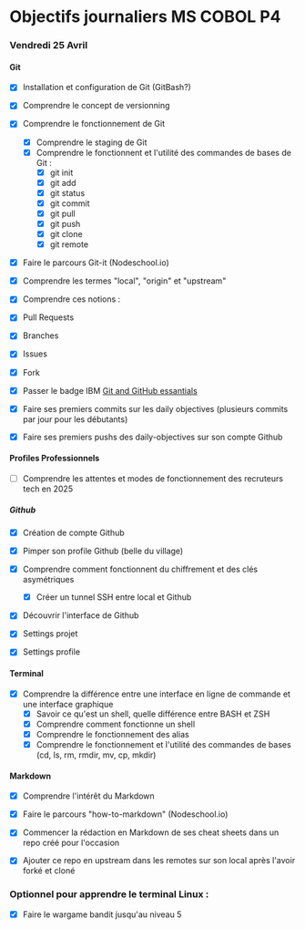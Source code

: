 # Objectifs journaliers MS COBOL P4

### Vendredi 25 Avril


#### Git

- [x] Installation et configuration de Git (GitBash?)
- [x] Comprendre le concept de versionning
- [x] Comprendre le fonctionnement de Git
    - [x] Comprendre le staging de Git
    - [x] Comprendre le fonctionnent et l'utilité des commandes de bases de Git :
        - [x] git init
        - [x] git add
        - [x] git status
        - [x] git commit
        - [x] git pull
        - [x] git push
        - [x] git clone
        - [x] git remote
- [x] Faire le parcours Git-it (Nodeschool.io)
- [x] Comprendre les termes "local", "origin" et "upstream"

- [x]  Comprendre ces notions :
 - [x] Pull Requests
 - [x] Branches
 - [x] Issues
 - [x] Fork

- [x] Passer le badge IBM [Git and GitHub essantials](https://www.ibm.com/training/badge/git-and-github-essentials?utm_medium=OSocial&utm_source=Youtube&utm_content=SOFWW&utm_id=YT-101-Git-for-the-Mainframe)

- [x] Faire ses premiers commits sur les daily objectives (plusieurs commits par jour pour les débutants)
- [x] Faire ses premiers pushs des daily-objectives sur son compte Github

#### Profiles Professionnels

- [ ] Comprendre les attentes et modes de fonctionnement des recruteurs tech en 2025


##### Github

- [x] Création de compte Github
- [x] Pimper son profile Github (belle du village)
- [x] Comprendre comment fonctionnent du chiffrement et des clés asymétriques
  - [x] Créer un tunnel SSH entre local et Github
- [x] Découvrir l'interface de Github
- [x] Settings projet
- [x] Settings profile


#### Terminal

- [x] Comprendre la différence entre une interface en ligne de commande et une interface graphique
  - [x] Savoir ce qu'est un shell, quelle différence entre BASH et ZSH
  - [x] Comprendre comment fonctionne un shell
  - [x] Comprendre le fonctionnement des alias
  - [x] Comprendre le fonctionnement et l'utilité des commandes de bases (cd, ls, rm, rmdir, mv, cp, mkdir)

#### Markdown

- [x] Comprendre l'intérêt du Markdown
- [x] Faire le parcours "how-to-markdown" (Nodeschool.io)

- [x] Commencer la rédaction en Markdown de ses cheat sheets dans un repo créé pour l'occasion
- [x] Ajouter ce repo en upstream dans les remotes sur son local après l'avoir forké et cloné

### Optionnel pour apprendre le terminal Linux :

- [x] Faire le wargame bandit jusqu'au niveau 5 
